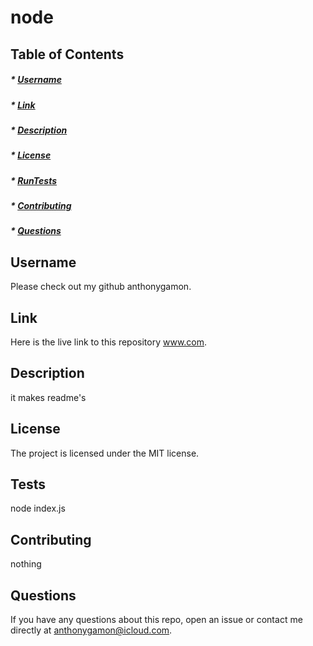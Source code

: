
# node

## Table of Contents
##### * [Username](#username)
##### * [Link](#link)
##### * [Description](#description)
##### * [License](#license)
##### * [RunTests](#tests)
##### * [Contributing](#contributing)
##### * [Questions](#questions)

## Username
Please check out my github anthonygamon.

## Link
Here is the live link to this repository www.com.

## Description
it makes readme's

## License
The project is licensed under the MIT license. 

## Tests
node index.js

## Contributing
nothing

## Questions
If you have any questions about this repo, open an issue or contact me directly at anthonygamon@icloud.com. 
